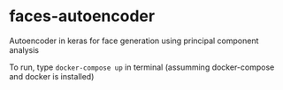 # faces-autoencoder
Autoencoder in keras for face generation using principal component analysis

To run, type `docker-compose up` in terminal (assumming docker-compose and docker is installed)
